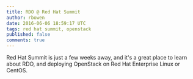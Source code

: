 ```yaml
---
title: RDO @ Red Hat Summit
author: rbowen
date: 2016-06-06 18:59:17 UTC
tags: red hat summit, openstack
published: false
comments: true
---
```


Red Hat Summit is just a few weeks away, and it's a great place to learn about RDO, and deploying OpenStack on Red Hat Enterprise Linux or CentOS.